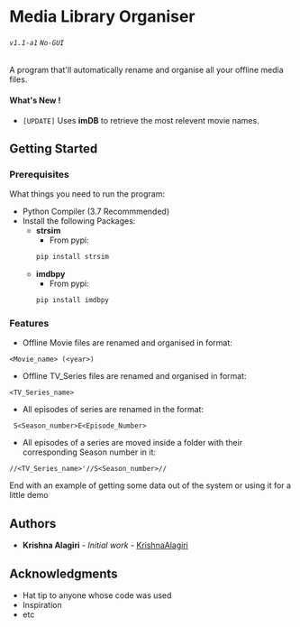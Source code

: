 # Media Library Organiser
###### `v1.1-a1` `No-GUI`  
A program that'll automatically rename and organise all your offline media files.

#### What's New !
* `[UPDATE]` Uses **imDB** to retrieve the most relevent movie names.

## Getting Started
### Prerequisites
What things you need to run the program:
- Python Compiler (3.7 Recommmended)
- Install the following Packages:
  - **strsim**
    - From pypi:
    ```bash
    pip install strsim
    ```
  - **imdbpy**
    - From pypi:
    ```bash
    pip install imdbpy
    ```
### Features
*  Offline Movie files are renamed and organised in format:
```
<Movie_name> (<year>)
```
* Offline TV_Series files are renamed and organised in format:
```
<TV_Series_name>
```
* All episodes of series are renamed in the format:
```
 S<Season_number>E<Episode_Number>
```
* All episodes of a series are moved inside a folder with their corresponding Season number in it:
```
//<TV_Series_name>'//S<Season_number>//
```
End with an example of getting some data out of the system or using it for a little demo


## Authors

* **Krishna Alagiri** - *Initial work* - [KrishnaAlagiri](https://github.com/KrishnaAlagiri/)

## Acknowledgments

* Hat tip to anyone whose code was used
* Inspiration
* etc
